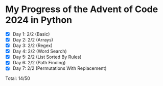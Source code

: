 # My Progress of the Advent of Code 2024 in Python

- [x] Day 1: 2/2 (Basic)
- [x] Day 2: 2/2 (Arrays)
- [x] Day 3: 2/2 (Regex)
- [x] Day 4: 2/2 (Word Search)
- [x] Day 5: 2/2 (List Sorted By Rules)
- [x] Day 6: 2/2 (Path Finding)
- [x] Day 7: 2/2 (Permutations With Replacement)

Total: 14/50